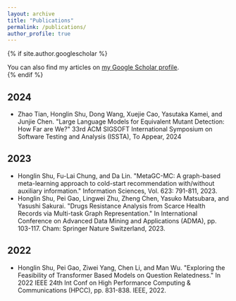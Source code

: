 ```yaml
---
layout: archive
title: "Publications"
permalink: /publications/
author_profile: true
---
```


{% if site.author.googlescholar %}
  <div class="wordwrap">You can also find my articles on <a href="{{site.author.googlescholar}}">my Google Scholar profile</a>.</div>
{% endif %}

2024
------
* Zhao Tian, Honglin Shu, Dong Wang, Xuejie Cao, Yasutaka Kamei, and Junjie Chen. "Large Language Models for Equivalent Mutant Detection: How Far are We?" 33rd ACM SIGSOFT International Symposium on Software Testing and Analysis (ISSTA), To Appear, 2024

2023
------
* Honglin Shu, Fu-Lai Chung, and Da Lin. "MetaGC-MC: A graph-based meta-learning approach to cold-start recommendation with/without auxiliary information." Information Sciences, Vol. 623: 791-811, 2023.
* Honglin Shu, Pei Gao, Lingwei Zhu, Zheng Chen, Yasuko Matsubara, and Yasushi Sakurai. "Drugs Resistance Analysis from Scarce Health Records via Multi-task Graph Representation." In International Conference on Advanced Data Mining and Applications (ADMA), pp. 103-117. Cham: Springer Nature Switzerland, 2023.

2022
------
* Honglin Shu, Pei Gao, Ziwei Yang, Chen Li, and Man Wu. "Exploring the Feasibility of Transformer Based Models on Question Relatedness." In 2022 IEEE 24th Int Conf on High Performance Computing & Communications (HPCC), pp. 831-838. IEEE, 2022.
